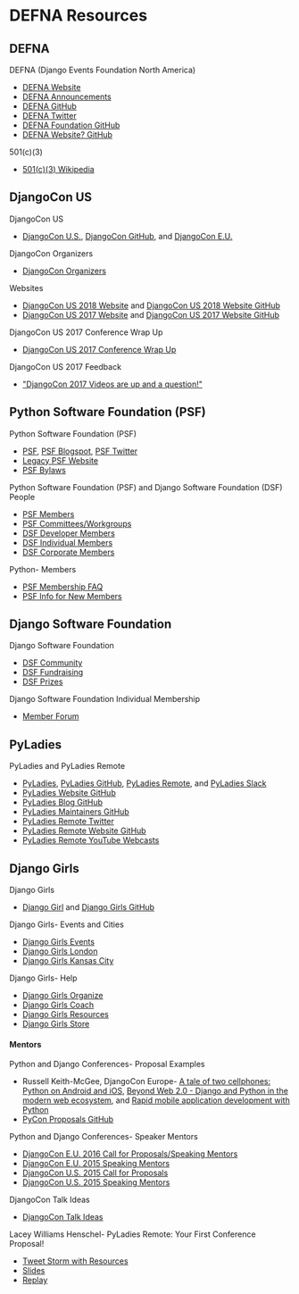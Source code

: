 # DEFNA Resources

<!--
https://twitter.com/djangocon/lists/speakers-2017

https://www.youtube.com/user/PyDataTV/playlists | PyData - YouTube
pygotham youtube - Google Search

https://www.google.com/search?q=list+of+pycons&oq=list+of+pycons&aqs=chrome..69i57.1604j0j7&sourceid=chrome&ie=UTF-8 | list of pycons - Google Search
https://tech.scrunch.com/blog/influencer-list-around-pycon/ | Influencer list around PyCon · Scrunch

http://uk.python.org
https://blog.europython.eu | EuroPython Blog — EuroPython 2018: Getting ready
https://inlandnorthwest.tech/

Symposion
https://pydata-conference-management.readthedocs.io/en/latest/
https://pyconuk-2016-internaldocs.readthedocs.io/en/latest/ | PyCon UK 2016 Internaldocs — PyCon UK 2016 Internaldocs 2016 documentation
https://gist.github.com/joshsimmons/433513c7b3a249031281d99f7df9943a
https://github.com/pythonph/pycon-organizer-manual | pythonph/pycon-organizer-manual: RTD for organizing the yearly Python Conference in the Philippines

https://python-conferences.slack.com/messages/@slackbot/
https://python-confs-slack-invites.herokuapp.com/invite

PyData Track
http://2017.pyconuk.org/pydata

PyCascades Welcome Wagon
http://pycascades.us15.list-manage.com/subscribe?u=910a586d174a45ddb1125ad4e&id=675d463df8

https://2018.djangocon.eu/grants/ | DjangoCon Europe 2018
https://github.com/rixx/djangocon-europe-18-blog | rixx/djangocon-europe-18-blog
https://www.djangoproject.com/weblog/2017/jul/02/djangocon-europe-2018-call-volunteers/

https://twitter.com/stroopwafelsoc | Scrt Stroopwafel soc (@stroopwafelsoc) | Twitter

https://github.com/glasnt/shirts | glasnt/shirts: Campaign for DjangoCon AU 5 years of shirts sale

Daniele for Cardiff, Baptiste for Budapest, Iacopo for Florence, Erik for DUTH
-->



<!--
http://2017.pyconuk.org/diversity-accessibility-inclusion

https://2016.djangocon.us/blog/2016/07/12/django-fellow-sprint/
https://2016.djangocon.us/blog/2016/07/06/announcing-our-keynote-speakers/
https://2016.djangocon.us/blog/2016/07/01/thank-you-eldarion-eldarion-cloud/
https://2016.djangocon.us/blog/2016/06/22/day-1-orientation/
https://2016.djangocon.us/blog/2016/06/21/meet-organizers/
https://2016.djangocon.us/blog/2016/06/09/how-we-allocated-financial-aid/

Diversity

47% talks women
https://2017.djangocon.us/news/proposal-statistics/

https://2016.djangocon.us/diversity/ | Diversity
https://2016.djangocon.us/blog/2016/08/31/code-conduct-transparency-report-youtube-comments/
https://2016.djangocon.us/blog/2016/07/19/thank-you-diversity-sponsors/
https://2016.djangocon.us/blog/2016/06/14/child-care-djangocon-us/
https://2016.djangocon.us/blog/2016/06/07/assisted-listening-devices/
40% talks by women
https://2016.djangocon.us/blog/2016/05/30/early-bird-ticket-warning/

https://2015.djangocon.us/schedule/presentation/72/ | Presentation: How to Practice Inclusion and Benefit Django | DjangoCon in Austin, TX

30% talks by women
https://2015.djangocon.us/blog/2015/07/20/proposal-stats/
-->


## DEFNA

DEFNA (Django Events Foundation North America)
* [DEFNA Website](https://www.defna.org)
* [DEFNA Announcements](https://www.defna.org/announcements)
* [DEFNA GitHub](https://github.com/DEFNA)
* [DEFNA Twitter](https://twitter.com/defnado)
* [DEFNA Foundation GitHub](https://github.com/DEFNA/foundation)
* [DEFNA Website? GitHub](https://github.com/DEFNA/defna.org)

<!--
https://github.com/DEFNA/foundation/blob/master/onboarding.md
https://github.com/djangocon/djangocon-us-docs
https://github.com/djangocon/djangocon-us-docs/blob/master/howtos/new-team-member.md
-->

501(c)(3)
* [501(c)(3) Wikipedia](https://en.wikipedia.org/wiki/501(c)(3)_organization)

## DjangoCon US

DjangoCon US
* [DjangoCon U.S.](http://www.djangocon.us), [DjangoCon GitHub](https://github.com/djangocon), and [DjangoCon E.U.](https://djangocon.eu) 

DjangoCon Organizers
* [DjangoCon Organizers](https://groups.google.com/forum/#!forum/djangocon-organizers)

<!--
https://djangoconus.slack.com
http://djangoconus2017.herokuapp.com/ | Join DjangoConUS2017 on Slack!
https://djangoconus2017.slack.com DjangoConUS2017 Slack
https://github.com/avinassh/slackipy | avinassh/slackipy: Automate user invites to your Slack channel!
-->

Websites
* [DjangoCon US 2018 Website](https://2018.djangocon.us) and [DjangoCon US 2018 Website GitHub](https://github.com/djangocon/2018.djangocon.us)
* [DjangoCon US 2017 Website](https://2017.djangocon.us/) and [DjangoCon US 2017 Website GitHub](https://github.com/djangocon/2017.djangocon.us)

DjangoCon US 2017 Conference Wrap Up
* [DjangoCon US 2017 Conference Wrap Up](https://2017.djangocon.us/news/conference-wrap-up)

DjangoCon US 2017 Feedback
* ["DjangoCon 2017 Videos are up and a question!"](https://www.reddit.com/r/django/comments/6yio1q/djangocon_2017_videos_are_up_and_a_question)

<!--
https://jefftriplett.com/2018/djangocon-us-talks-i-d-like-to-see-2018-edition/
https://www.laceyhenschel.com/blog/2018/4/19/2018-djangocon-us-talks-id-like-to-see | 2018 DjangoCon US Talks I'd Like to See — Lacey Williams Henschel
https://gist.github.com/SaraDGore/3b998f94681c7f569491fd781dd59d98 | Talks I want to see at DjangoCon US
DjangoCon US Talks I’d Like to See: 2017 Edition | Jeff Triplett
https://jefftriplett.com/2017/django-talks-id-like-to-see
https://gist.github.com/jefftriplett/cdda63bf42c592b1a6c8 | DjangoCon Talks Ideas

http://heats.life/blog/2017/08/04/conferences

https://www.flickr.com/photos/144080672@N05/page3 | DjangoCon US | Flickr
https://atom509.wordpress.com/about/ | About | ATOM
https://www.instagram.com/atomimages/ | Atom Images (@atomimages) • Instagram photos and videos
-->



<!--
https://calendly.com/ewdurbin/office-hours/12-22-2017 | Calendly - Ernest W. Durbin III

https://twitter.com/mpirnat/status/729835027106762752?lang=en
https://pycon.blogspot.com/2017/10/introducing-pycon-hatchery-program.html | Introducing the PyCon Hatchery Program
https://us.pycon.org/2018/sponsors/prospectus/ | Sponsorship Prospectus | PyCon 2018 in Cleveland, Ohio
https://www.python.org/psf/sponsorship/sponsors/ | Python Software Foundation Sponsors | Python.org
https://us.pycon.org/2018/sponsors/ | About PyCon Sponsors | PyCon 2018 in Cleveland, Ohio
http://2018.pycon-au.org/news/call-for-sponsorship/ | PyCon AU 2018 | Call for Sponsors

https://github.com/joshsimmons?tab=repositories | joshsimmons (Josh Simmons) / Repositories

https://2017.northbaypython.org/wiki/ | North Bay Python Wiki - North Bay Python Wiki
https://2017.northbaypython.org/attend/business-case | North Bay Python | How to Pitch Your Manager
https://2017.northbaypython.org/program/call-for-proposals#mentorship
https://2017.northbaypython.org/sponsors/become-a-sponsor | North Bay Python | Become a Sponsor
https://2017.northbaypython.org/static/assets/northbaypython_prospectus.pdf | Sponsorship prospectus - Google Docs
https://2017.northbaypython.org/attend/accessibility-and-accommodations | North Bay Python | Accessibility and Accommodations
-->

## Python Software Foundation (PSF)

Python Software Foundation (PSF)
* [PSF](https://www.python.org/psf), [PSF Blogspot](http://pyfound.blogspot.com), [PSF Twitter](https://twitter.com/ThePSF)
* [Legacy PSF Website](http://legacy.python.org)
* [PSF Bylaws](https://www.python.org/psf/bylaws)

Python Software Foundation (PSF) and Django Software Foundation (DSF) People
* [PSF Members](https://www.python.org/psf/members)
* [PSF Committees/Workgroups](https://www.python.org/psf/committees)
* [DSF Developer Members](https://www.djangoproject.com/foundation/developer-members)
* [DSF Individual Members](https://www.djangoproject.com/foundation/individual-members)
* [DSF Corporate Members](https://www.djangoproject.com/foundation/corporate-members)

Python- Members
* [PSF Membership FAQ](https://www.python.org/psf/membership)
* [PSF Info for New Members](https://wiki.python.org/psf/Info%20for%20new%20PSF%20members)

## Django Software Foundation

Django Software Foundation
* [DSF Community](https://www.djangoproject.com/community)
* [DSF Fundraising](https://www.djangoproject.com/fundraising)
* [DSF Prizes](https://www.djangoproject.com/foundation/prizes)

Django Software Foundation Individual Membership
* [Member Forum](https://groups.google.com/forum/#!forum/dsf-members)


<!--
http://www.positivepython.org/twitter.html | #positivepython

http://pyfound.blogspot.com/2018/01/2017-year-in-review.html | Python Software Foundation News: 2017: A year in review

https://www.python.org/community/awards/psf-awards/#december-2017 | PSF Community Service Awards | Python.org
https://github.com/python/psf-community-resources | python/psf-community-resources: Short guides to PSF-related resources

https://www.djangoproject.com/weblog/ | News & Events | Django
https://www.djangoproject.com/weblog/2016/aug/17/welcome-new-DSF-members/ | Welcome to the new members of the Django Software Foundation | Weblog | Django

https://docs.google.com/forms/d/e/1FAIpQLSdvHEGCFA5AaUQEn41KBz6AhZDVkTi5uHi3gCS_yRo4eVpw1w/viewform | Join the Pycon Program Committee
https://docs.google.com/forms/d/e/1FAIpQLSfwWBGkzvkWDZrxW3up_M_B7qgt1IWZlx9KJ0ucLA5WJP1vfA/viewform | PSF Managing/Contributing Membership Self-Certification

Grants
http://pyfound.blogspot.com/2017/12/the-psfs-grant-program-policies-and.html | Python Software Foundation News: The PSF’s Grant Program Policies and Preferences
https://www.python.org/psf/grants/
http://pyfound.blogspot.com/2012/03/user-groups-psf-can-help-cover-your.html | Python Software Foundation News: User groups: the PSF can help cover your meetup.com fees
http://kit.pyladies.com/en/latest/prospective/ | Prospective Organizers — PyLadies Organizer Handbook
https://www.python.org/psf/committees/#grants-work-group


Python Wiki
https://wiki.python.org/moin/

https://github.com/python/psf-community-resources/issues

StartingYourUsersGroup - Python Wiki
https://wiki.python.org/moin/StartingYourUsersGroup
https://wiki.python.org/moin/LocalUserGroups

http://www.python.org/community/irc
https://www.python.org/community/workshops

https://mail.python.org/mailman/listinfo | mail.python.org Mailing Lists
https://mail.python.org/mailman/listinfo/group-organizers
https://github.com/python/community-starter-kit

Member Site
https://github.com/python/psfmemberdotorg | python/psfmemberdotorg

https://mail.python.org/mailman/listinfo/diversity-private | Diversity-Private Info Page

https://surveys.jetbrains.com/s3/c12-python-developers-survey-2017 | Python Developers Survey 2017

https://twitter.com/betswaliszewski | Betsy Waliszewski (@betswaliszewski) | Twitter
https://twitter.com/evildmp?lang=en | Daniele Procida (@evildmp) | Twitter
-->


## PyLadies

PyLadies and PyLadies Remote
* [PyLadies](http://www.pyladies.com), [PyLadies GitHub](https://github.com/pyladies), [PyLadies Remote](https://tlk.io/pyladiesremote), and [PyLadies Slack](http://slackin.pyladies.com)
* [PyLadies Website GitHub](https://github.com/pyladies/pyladies)
* [PyLadies Blog GitHub](https://github.com/pyladies/pyladies-blog)
* [PyLadies Maintainers GitHub](https://github.com/pyladies/pyladies-maintainers)
* [PyLadies Remote Twitter](https://twitter.com/pyladiesremote)
* [PyLadies Remote Website GitHub](https://github.com/pyladies-remote/website)
* [PyLadies Remote YouTube Webcasts](https://www.youtube.com/channel/UCyVogtilYlp1B1ZeFdnmDxQ)

## Django Girls

Django Girls
* [Django Girl](https://djangogirls.org) and [Django Girls GitHub](https://github.com/DjangoGirls) 

Django Girls- Events and Cities
* [Django Girls Events](https://djangogirls.org/events)
* [Django Girls London](https://djangogirls.org/london)
* [Django Girls Kansas City](https://djangogirls.org/kansascity)

Django Girls- Help
* [Django Girls Organize](http://organize.djangogirls.org)  
* [Django Girls Coach](http://coach.djangogirls.org)  
* [Django Girls Resources](https://github.com/DjangoGirls/resources) 
* [Django Girls Store](https://store.djangogirls.org)

<!--
djangogirls twitter list - Google Search

http://blog.djangogirls.org
http://blog.djangogirls.org/submit
http://blog.djangogirls.org/post/137825610883/about-your-django-story

https://djangogirls.org/2016-2017/ | Django Girls Impact Report 2016-2017
https://organize.djangogirls.org/attendees/index.html | Page Not Found · GitBook

https://www.flickr.com/photos/djangogirls
https://organize.djangogirls.org/promotion/ | Promotion · Django Girls: Organizer's Guide

DjangoGirls/PyCon
* [DjangoGirls/PyCon](https://djangogirls.org/pycon)

https://djangogirls.org/pyconuk2017/ | Django Girls PyCon UK 2017
https://djangogirls.org/pyconuk2016

https://docs.google.com/forms/d/1C1bvkk8qDR0khlH6bEAmILkbiZs6YXWvrM3ZrKZ9CE8/viewform

https://www.meetup.com/NYC-PyLadies
https://www.meetup.com/WomenWhoCodeNYC/ | Women Who Code NYC (New York, NY) | Meetup

https://www.meetup.com/PyLadiesLondon

http://www.pyladies.com/locations/
https://github.com/search?utf8=%E2%9C%93&q=pyladies&type=
https://en.wikipedia.org/wiki/PyLadies
https://trello.com/b/zOQw7mVl/website

PyLadies Events
https://gist.github.com/econchick
https://gist.github.com/econchick/e060f3c632b92dd8f55d0338d7758680

http://remote.pyladies.com/resources

https://github.com/audreyr/lapyladies

https://github.com/PyLadies-Boston/PyLadies-Boston-Meetups

https://github.com/socalpyladies/socalpyladies.github.io
http://socalpyladies.github.io/
https://github.com/PanPacificPyLadiesConf/PPPCwebsite
https://github.com/DutchDjangoAssociation/djangovereniging.nl
-->

#### Mentors 

<!--
https://docs.google.com/document/d/1AJronL4fzHj_evRu-SWnlSEP2dOaXG7fa3hrvAKJ6Rs/edit | PyCon Talk Template - Google Docs
https://docs.google.com/document/d/11tpuj7ZcQd9EoGdrgQuLuq0uAI9qSMeWg1d3WqgMWS0/edit | PyCon Tutorial Template - Google Docs

http://akaptur.com/blog/2014/09/11/rejected-pycon-proposals/ | Rejected PyCon Proposals - Allison Kaptur
-->

Python and Django Conferences- Proposal Examples
* Russell Keith-McGee, DjangoCon Europe- [A tale of two cellphones: Python on Android and iOS](https://gist.github.com/freakboy3742/973d1e79e6523c7de097), [Beyond Web 2.0 - Django and Python in the modern web ecosystem](https://gist.github.com/freakboy3742/cb4476bc25ff49d4553a), and [Rapid mobile application development with Python](https://gist.github.com/freakboy3742/a594fe79b16b6f3a0d7e)
* [PyCon Proposals GitHub](https://github.com/akaptur/pycon-proposals)

Python and Django Conferences- Speaker Mentors
* [DjangoCon E.U. 2016 Call for Proposals/Speaking Mentors](https://2016.djangocon.eu/cfp)  
* [DjangoCon E.U. 2015 Speaking Mentors](http://2015.djangocon.eu/proposals/speaker-mentors) 
* [DjangoCon U.S. 2015 Call for Proposals](http://2015.djangocon.us/speaking/cfp)
* [DjangoCon U.S. 2015 Speaking Mentors](https://2015.djangocon.us/speaking/mentors) 

DjangoCon Talk Ideas
* [DjangoCon Talk Ideas](https://gist.github.com/jefftriplett/cdda63bf42c592b1a6c8)

Lacey Williams Henschel- PyLadies Remote: Your First Conference Proposal!
* [Tweet Storm with Resources](https://twitter.com/laceynwilliams/status/693514103931801600)
* [Slides](https://docs.google.com/presentation/d/1vgYS-STJl9epz7_RiRGSKnnf4vYi4rtaF3zbJc8S1yA/pub?start=false&loop=false&delayms=3000&slide=id.p)
* [Replay](https://www.youtube.com/watch?v=OAQAXVU1jIo)

<!--
Ideas for Improving Conferences

http://ericholscher.com/blog/2018/feb/13/conference-mentorship/ | Conference Mentorship — Eric Holscher - Surfing in Kansas
http://ericholscher.com/blog/2017/dec/2/breaking-cliques-at-events/
http://ericholscher.com/blog/2017/aug/2/pacman-rule-conferences/ | The Pac-Man Rule at Conferences — Eric Holscher - Surfing in Kansas
https://twitter.com/kaler/status/957327947064426496 | Parveen Kaler on Twitter: "Idea: A “Please Join Us” sticker/magnet that you can stick on your laptop when you’re at a coffee shop table that has empty seats."

https://docs.google.com/forms/d/e/1FAIpQLSdJaRgJqja8VFqGlRDpgOMExZ-moz7nT4xIUtnvGz1RvRUyIA/viewform | Conference Sponsorship Matchmaking

https://late.am/post/2017/09/25/pygotham-talk-voting-retrospective.html | PyGotham Talk Voting Retrospective « late.am
https://2017.pygotham.org/2017/10/11/code-of-conduct-transparency/ | Code of conduct transparency report - PyGotham 2017
https://docs.google.com/forms/d/e/1FAIpQLSen_gu0eSB0qj-DpaNUsPzRBSMzrjtyjMB_0nj8vy3B_16dZg/viewform?c=0&w=1
https://www.eventbrite.com/e/pygotham-2017-tickets-26532180466

http://melissacollom.com/info/ | About — Melissa Collom
https://emptysqua.re/blog/coaching-for-first-time-pygotham-speakers/ | Help Me Offer Coaching to First-Time PyGotham Speakers

https://adainitiative.org/2014/02/18/howto-design-a-code-of-conduct-for-your-community/ | HOWTO design a code of conduct for your community | Ada Initiative
http://confcodeofconduct.com/ | Conference Code of Conduct
http://geekfeminism.wikia.com/wiki/Conference_anti-harassment/Policy | Conference anti-harassment/Policy | Geek Feminism Wiki | FANDOM powered by Wikia

CoC
https://twitter.com/frameshiftllc/status/971151691130089472 | FrameShiftConsulting on Twitter: "Help requested: We're looking for descriptions of real-world code of conduct reports and how they were handled, to add to a new CC BY-SA licensed guide to handing CoC reports. Links please? Thank you!"
https://2017.djangocon.eu/code-of-conduct-transparency-report/ | Code of Conduct Transparency report -
https://2017.djangocon.us/news/conduct-report/ | Code of Conduct Transparency Report | DjangoCon US
https://2017.pygotham.org/2017/10/11/code-of-conduct-transparency/ | Code of conduct transparency report - PyGotham 2017
http://geekfeminism.wikia.com/wiki/Benevolent_dictator_incident | Benevolent dictator incident | Geek Feminism Wiki | FANDOM powered by Wikia
http://www.writethedocs.org/conf/eu/2016/news/code-of-conduct-report/ | Code of Conduct Transparency Report - Write the Docs Europe 2016

https://dev.to/binarycodess/women-in-tech-we-need-you
https://github.com/erikr/lessobviouschecklist | erikr/lessobviouschecklist: The Less Obvious Conference Checklist
https://twitter.com/drnikki/status/908465327234629632 | nikki stevens on Twitter: "Python increased female speakers from 1% to 40% in 5 years. <3 <3 <3 <3 @pyladies @djangogirls major change agents in this. #OSSummit"

https://pydata.org/nyc2017/diversity-inclusion/diversity-scholarships/ | Diversity Scholarships

https://twitter.com/simonw/status/929022177432690689 | Simon Willison on Twitter: "Hardest part of running tutorials has always been ensuring everyone has a functioning dev environment. Anyone tried telling people “install… https://t.co/RTofV5opwN"
-->
